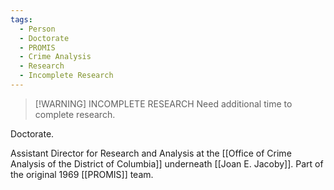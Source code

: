 ```yaml
---
tags:
  - Person
  - Doctorate
  - PROMIS
  - Crime Analysis
  - Research
  - Incomplete Research
---
```

> [!WARNING] INCOMPLETE RESEARCH
> Need additional time to complete research.

Doctorate. 

Assistant Director for Research and Analysis at the [[Office of Crime Analysis of the District of Columbia]] underneath [[Joan E. Jacoby]]. Part of the original 1969 [[PROMIS]] team.
